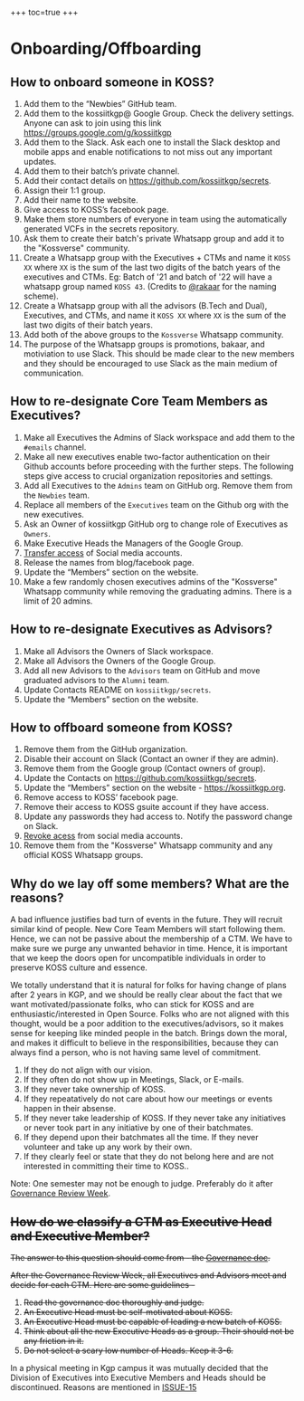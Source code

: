 +++
toc=true
+++

# Onboarding/Offboarding

## How to onboard someone in KOSS?
1. Add them to the “Newbies” GitHub team.
1. Add them to the kossiitkgp@ Google Group. Check the delivery settings. Anyone can ask to join using this link https://groups.google.com/g/kossiitkgp
1. Add them to the Slack. Ask each one to install the Slack desktop and mobile apps and enable notifications to not miss out any important updates.
1. Add them to their batch’s private channel.
1. Add their contact details on https://github.com/kossiitkgp/secrets.
1. Assign their 1:1 group.
1. Add their name to the website.
1. Give access to KOSS’s facebook page.
1. Make them store numbers of everyone in team using the automatically generated VCFs in the secrets repository.
1. Ask them to create their batch's private Whatsapp group and add it to the "Kossverse" community. 
1. Create a Whatsapp group with the Executives + CTMs and name it `KOSS XX` where `XX` is the sum of the last two digits of the batch years of the executives and CTMs. Eg: Batch of '21 and batch of '22 will have a whatsapp group named `KOSS 43`. (Credits to [@rakaar](https://github.com/rakaar) for the naming scheme).
1. Create a Whatsapp group with all the advisors (B.Tech and Dual), Executives, and CTMs, and name it `KOSS XX` where `XX` is the sum of the last two digits of their batch years.
1. Add both of the above groups to the `Kossverse` Whatsapp community.
1. The purpose of the Whatsapp groups is promotions, bakaar, and motiviation to use Slack. This should be made clear to the new members and they should be encouraged to use Slack as the main medium of communication.

## How to re-designate Core Team Members as Executives?
1. Make all Executives the Admins of Slack workspace and add them to the `#emails` channel. 
1. Make all new executives enable two-factor authentication on their Github accounts before proceeding with the further steps. The following steps give access to crucial organization repositories and settings.
1. Add all Executives to the `Admins` team on GitHub org. Remove them from the `Newbies` team.
1. Replace all members of the `Executives` team on the Github org with the new executives.
1. Ask an Owner of kossiitkgp GitHub org to change role of Executives as `Owners`.
1. Make Executive Heads the Managers of the Google Group.
1. [Transfer access](./socials.md#transferring-access) of Social media accounts.
1. Release the names from blog/facebook page.
1. Update the “Members” section on the website.
1. Make a few randomly chosen executives admins of the "Kossverse" Whatsapp community while removing the graduating admins. There is a limit of 20 admins.

## How to re-designate Executives as Advisors?
1. Make all Advisors the Owners of Slack workspace.
1. Make all Advisors the Owners of the Google Group.
1. Add all new Advisors to the `Advisors` team on GitHub and move graduated advisors to the `Alumni` team. 
1. Update Contacts README on `kossiitkgp/secrets`.
1. Update the “Members” section on the website.

## How to offboard someone from KOSS?
1. Remove them from the GitHub organization.
1. Disable their account on Slack (Contact an owner if they are admin).
1. Remove them from the Google group (Contact owners of group).
1. Update the Contacts on https://github.com/kossiitkgp/secrets.
1. Update the “Members” section on the website - https://kossiitkgp.org.
1. Remove access to KOSS’ facebook page.
1. Remove their access to KOSS gsuite account if they have access.
1. Update any passwords they had access to. Notify the password change on Slack.
1. [Revoke acess](./socials.md#revoking-access-for-offboarding) from social media accounts.
1. Remove them from the "Kossverse" Whatsapp community and any official KOSS Whatsapp groups.

## Why do we lay off some members? What are the reasons?

A bad influence justifies bad turn of events in the future. They will recruit similar kind of people. New Core Team Members will start following them. Hence, we can not be passive about the membership of a CTM. We have to make sure we purge any unwanted behavior in time. Hence, it is important that we keep the doors open for uncompatible individuals in order to preserve KOSS culture and essence.

We totally understand that it is natural for folks for having change of plans after 2 years in KGP, and we should be really clear about the fact that we want motivated/passionate folks, who can stick for KOSS and are enthusiastic/interested in Open Source. Folks who are not aligned with this thought, would be a poor addition to the executives/advisors, so it makes sense for keeping like minded people in the batch. Brings down the moral, and makes it difficult to believe in the responsibilities, because they can always find a person, who is not having same level of commitment.

1. If they do not align with our vision.
1. If they often do not show up in Meetings, Slack, or E-mails.
1. If they never take ownership of KOSS.
1. If they repeatatively do not care about how our meetings or events happen in their absense.
1. If they never take leadership of KOSS. If they never take any initiatives or never took part in any initiative by one of their batchmates.
1. If they depend upon their batchmates all the time. If they never volunteer and take up any work by their own.
1. If they clearly feel or state that they do not belong here and are not interested in committing their time to KOSS..

Note: One semester may not be enough to judge. Preferably do it after [Governance Review Week](/community/governance-review-week.md).

## ~~How do we classify a CTM as Executive Head and Executive Member?~~

~~The answer to this question should come from - the [Governance doc](/community/governance.md).~~

~~After the Governance Review Week, all Executives and Advisors meet and decide for each CTM. Here are some guidelines -~~

1. ~~Read the governance doc thoroughly and judge.~~
1. ~~An Executive Head must be self-motivated about KOSS.~~
1. ~~An Executive Head must be capable of leading a new batch of KOSS.~~
1. ~~Think about all the new Executive Heads as a group. Their should not be any friction in it.~~
1. ~~Do not select a scary low number of Heads. Keep it 3-6.~~

In a physical meeting in Kgp campus it was mutually decided that the Division of Executives into Executive Members and Heads should be discontinued. Reasons are mentioned in [ISSUE-15](https://github.com/kossiitkgp/docs/issues/15)
